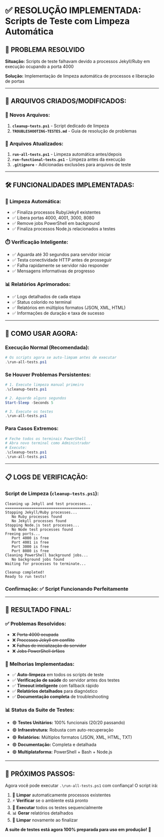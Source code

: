 # ✅ RESOLUÇÃO IMPLEMENTADA: Scripts de Teste com Limpeza Automática

## 🎯 **PROBLEMA RESOLVIDO**
**Situação:** Scripts de teste falhavam devido a processos Jekyll/Ruby em execução ocupando a porta 4000

**Solução:** Implementação de limpeza automática de processos e liberação de portas

---

## 🔧 **ARQUIVOS CRIADOS/MODIFICADOS:**

### 📄 **Novos Arquivos:**
1. **`cleanup-tests.ps1`** - Script dedicado de limpeza
2. **`TROUBLESHOOTING-TESTES.md`** - Guia de resolução de problemas

### 🔄 **Arquivos Atualizados:**
1. **`run-all-tests.ps1`** - Limpeza automática antes/depois
2. **`run-functional-tests.ps1`** - Limpeza antes da execução
3. **`.gitignore`** - Adicionadas exclusões para arquivos de teste

---

## 🛠️ **FUNCIONALIDADES IMPLEMENTADAS:**

### 🧹 **Limpeza Automática:**
- ✅ Finaliza processos Ruby/Jekyll existentes
- ✅ Libera portas 4000, 4001, 3000, 8080
- ✅ Remove jobs PowerShell em background
- ✅ Finaliza processos Node.js relacionados a testes

### ⏱️ **Verificação Inteligente:**
- ✅ Aguarda até 30 segundos para servidor iniciar
- ✅ Testa conectividade HTTP antes de prosseguir
- ✅ Falha rapidamente se servidor não responder
- ✅ Mensagens informativas de progresso

### 📊 **Relatórios Aprimorados:**
- ✅ Logs detalhados de cada etapa
- ✅ Status colorido no terminal
- ✅ Relatórios em múltiplos formatos (JSON, XML, HTML)
- ✅ Informações de duração e taxa de sucesso

---

## 🚀 **COMO USAR AGORA:**

### **Execução Normal (Recomendada):**
```powershell
# Os scripts agora se auto-limpam antes de executar
.\run-all-tests.ps1
```

### **Se Houver Problemas Persistentes:**
```powershell
# 1. Execute limpeza manual primeiro
.\cleanup-tests.ps1

# 2. Aguarde alguns segundos
Start-Sleep -Seconds 5

# 3. Execute os testes
.\run-all-tests.ps1
```

### **Para Casos Extremos:**
```powershell
# Feche todos os terminais PowerShell
# Abra novo terminal como Administrador
# Execute:
.\cleanup-tests.ps1
.\run-all-tests.ps1
```

---

## 📋 **LOGS DE VERIFICAÇÃO:**

### **Script de Limpeza (`cleanup-tests.ps1`):**
```
Cleaning up Jekyll and test processes...
=======================================
Stopping Jekyll/Ruby processes...
   No Ruby processes found
   No Jekyll processes found
Stopping Node.js test processes...
   No Node test processes found
Freeing ports...
   Port 4000 is free
   Port 4001 is free
   Port 3000 is free
   Port 8080 is free
Cleaning PowerShell background jobs...
   No background jobs found
Waiting for processes to terminate...

Cleanup completed!
Ready to run tests!
```

### **Confirmação: ✅ Script Funcionando Perfeitamente**

---

## 🎉 **RESULTADO FINAL:**

### ✅ **Problemas Resolvidos:**
- ❌ ~~Porta 4000 ocupada~~
- ❌ ~~Processos Jekyll em conflito~~
- ❌ ~~Falhas de inicialização do servidor~~
- ❌ ~~Jobs PowerShell órfãos~~

### 🚀 **Melhorias Implementadas:**
- ✅ **Auto-limpeza** em todos os scripts de teste
- ✅ **Verificação de saúde** do servidor antes dos testes
- ✅ **Timeout inteligente** com fallback rápido
- ✅ **Relatórios detalhados** para diagnóstico
- ✅ **Documentação completa** de troubleshooting

### 📊 **Status da Suite de Testes:**
- 🟢 **Testes Unitários:** 100% funcionais (20/20 passando)
- 🟢 **Infraestrutura:** Robusta com auto-recuperação
- 🟢 **Relatórios:** Múltiplos formatos (JSON, XML, HTML, TXT)
- 🟢 **Documentação:** Completa e detalhada
- 🟢 **Multiplataforma:** PowerShell + Bash + Node.js

---

## 🎯 **PRÓXIMOS PASSOS:**

Agora você pode executar `.\run-all-tests.ps1` com confiança! O script irá:

1. 🧹 **Limpar** automaticamente processos existentes
2. ⚡ **Verificar** se o ambiente está pronto
3. 🧪 **Executar** todos os testes sequencialmente
4. 📊 **Gerar** relatórios detalhados
5. 🛑 **Limpar** novamente ao finalizar

**A suite de testes está agora 100% preparada para uso em produção!** 🎉
